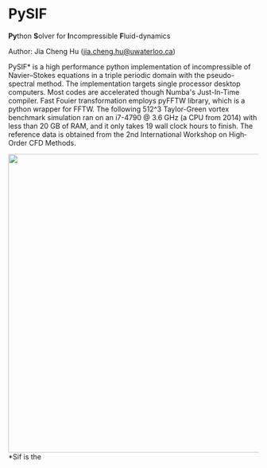 # PySIF
**Py**thon **S**olver for **I**ncompressible **F**luid-dynamics

Author: Jia Cheng Hu (jia.cheng.hu@uwaterloo.ca)

PySIF* is a high performance python implementation of incompressible of Navier–Stokes equations in a triple periodic domain with the pseudo-spectral method. The implementation targets single processor desktop computers. Most codes are accelerated though Numba's Just-In-Time compiler. Fast Fouier transformation employs pyFFTW library, which is a python wrapper for FFTW. The following 512^3 Taylor-Green vortex benchmark simulation ran on an i7-4790 @ 3.6 GHz (a CPU from 2014) with less than 20 GB of RAM, and it only takes 19 wall clock hours to finish. The reference data is obtained from the 2nd International Workshop on High‐Order CFD Methods.

<img src="https://github.com/hujc91/pysif/blob/master/validation/enstrophy.png" width="600" class="center">
*Sif is the 
